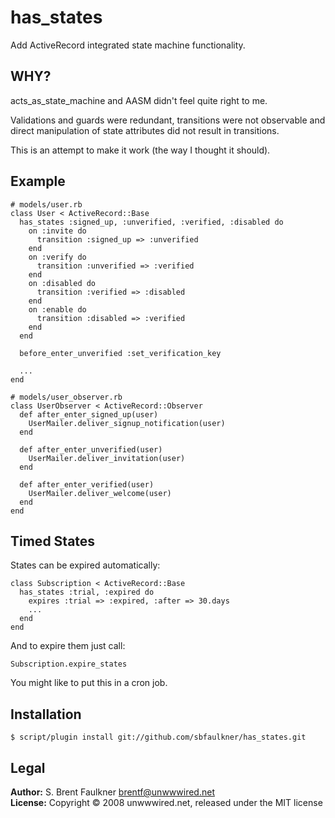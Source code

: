 # has\_states

Add ActiveRecord integrated state machine functionality.

## WHY?

acts\_as\_state\_machine and AASM didn't feel quite right to me.

Validations and guards were redundant, transitions were not observable and
direct manipulation of state attributes did not result in transitions.

This is an attempt to make it work (the way I thought it should).

## Example

    # models/user.rb
    class User < ActiveRecord::Base
      has_states :signed_up, :unverified, :verified, :disabled do
        on :invite do
          transition :signed_up => :unverified
        end
        on :verify do
          transition :unverified => :verified
        end
        on :disabled do
          transition :verified => :disabled
        end
        on :enable do
          transition :disabled => :verified
        end
      end

      before_enter_unverified :set_verification_key
      
      ...
    end
    
    # models/user_observer.rb
    class UserObserver < ActiveRecord::Observer
      def after_enter_signed_up(user)
        UserMailer.deliver_signup_notification(user)
      end

      def after_enter_unverified(user)
        UserMailer.deliver_invitation(user)
      end

      def after_enter_verified(user)
        UserMailer.deliver_welcome(user)
      end
    end

## Timed States

States can be expired automatically:

    class Subscription < ActiveRecord::Base
      has_states :trial, :expired do
        expires :trial => :expired, :after => 30.days
        ...
      end
    end

And to expire them just call:

    Subscription.expire_states

You might like to put this in a cron job.

## Installation

    $ script/plugin install git://github.com/sbfaulkner/has_states.git

## Legal

**Author:** S. Brent Faulkner <brentf@unwwwired.net>  
**License:** Copyright &copy; 2008 unwwwired.net, released under the MIT license
